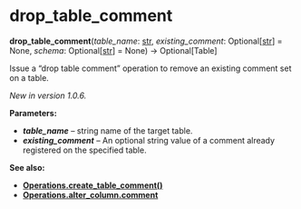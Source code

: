 # drop_table_comment

**drop_table_comment**(*table_name*:  [str], *existing_comment*:  Optional\[[str]\] = None, *schema*:  Optional\[[str]\] = None) → Optional\[Table\]

[str]: https://docs.python.org/3/library/stdtypes.html#str
[Operations.create_table_comment()]: ../zh/06_01_11_create_table_comment.md
[Operations.alter_column.comment]: ../zh/06_01_02_alter_column.md#params.comment

Issue a “drop table comment” operation to remove an existing comment set on a table.

*New in version 1.0.6.*

**Parameters:**

* ***table_name*** – string name of the target table.
* ***existing_comment*** – An optional string value of a comment already registered on the specified table.

**See also:**

* **[Operations.create_table_comment()]**
* **[Operations.alter_column.comment]**
